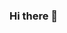 ### Hi there 👋

<!--
**tianlinxu312/tianlinxu312** is a ✨ _special_ ✨ repository because its `README.md` (this file) appears on your GitHub profile.

I am a final year PhD student of Statistics at London School of Economics. 

- 🔭 I’m currently working on ...
- 🌱 I’m currently learning ...
- 👯 I’m looking to collaborate on ...
- 🤔 I’m looking for help with ...
- 💬 Ask me about ...
- 📫 How to reach me: ...
- 😄 Pronouns: ...
- ⚡ Fun fact: ...
-->
